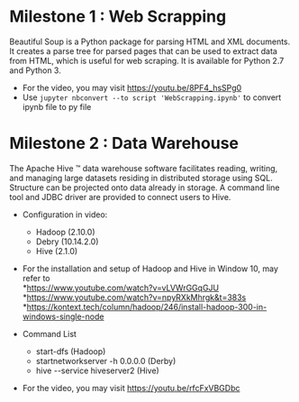 # Milestone 1 : Web Scrapping

Beautiful Soup is a Python package for parsing HTML and XML documents. It creates a parse tree for parsed pages that can be used to extract data from HTML, which is useful for web scraping. It is available for Python 2.7 and Python 3. 

* For the video, you may visit https://youtu.be/8PF4_hsSPg0
* Use `jupyter nbconvert --to script 'WebScrapping.ipynb'` to convert ipynb file to py file

# Milestone 2 : Data Warehouse

The Apache Hive ™ data warehouse software facilitates reading, writing, and managing large datasets residing in distributed storage using SQL. Structure can be projected onto data already in storage. A command line tool and JDBC driver are provided to connect users to Hive.

* Configuration in video:
	* Hadoop (2.10.0)
	* Debry (10.14.2.0)
	* Hive (2.1.0)
	
* For the installation and setup of Hadoop and Hive in Window 10, may refer to	
	*https://www.youtube.com/watch?v=vLVWrGGqGJU
	*https://www.youtube.com/watch?v=npyRXkMhrgk&t=383s
	*https://kontext.tech/column/hadoop/246/install-hadoop-300-in-windows-single-node
* Command List
	* start-dfs (Hadoop)
	* startnetworkserver -h 0.0.0.0 (Derby)
	* hive --service hiveserver2 (Hive)

* For the video, you may visit https://youtu.be/rfcFxVBGDbc
